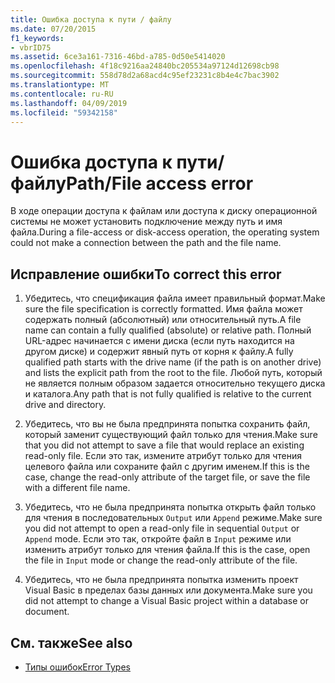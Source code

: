 ```yaml
---
title: Ошибка доступа к пути / файлу
ms.date: 07/20/2015
f1_keywords:
- vbrID75
ms.assetid: 6ce3a161-7316-46bd-a785-0d50e5414020
ms.openlocfilehash: 4f18c9216aa24840bc205534a97124d12698cb98
ms.sourcegitcommit: 558d78d2a68acd4c95ef23231c8b4e4c7bac3902
ms.translationtype: MT
ms.contentlocale: ru-RU
ms.lasthandoff: 04/09/2019
ms.locfileid: "59342158"
---
```

# <a name="pathfile-access-error"></a><span data-ttu-id="4fb91-102">Ошибка доступа к пути/файлу</span><span class="sxs-lookup"><span data-stu-id="4fb91-102">Path/File access error</span></span>
<span data-ttu-id="4fb91-103">В ходе операции доступа к файлам или доступа к диску операционной системы не может установить подключение между путь и имя файла.</span><span class="sxs-lookup"><span data-stu-id="4fb91-103">During a file-access or disk-access operation, the operating system could not make a connection between the path and the file name.</span></span>  
  
## <a name="to-correct-this-error"></a><span data-ttu-id="4fb91-104">Исправление ошибки</span><span class="sxs-lookup"><span data-stu-id="4fb91-104">To correct this error</span></span>  
  
1. <span data-ttu-id="4fb91-105">Убедитесь, что спецификация файла имеет правильный формат.</span><span class="sxs-lookup"><span data-stu-id="4fb91-105">Make sure the file specification is correctly formatted.</span></span> <span data-ttu-id="4fb91-106">Имя файла может содержать полный (абсолютный) или относительный путь.</span><span class="sxs-lookup"><span data-stu-id="4fb91-106">A file name can contain a fully qualified (absolute) or relative path.</span></span> <span data-ttu-id="4fb91-107">Полный URL-адрес начинается с имени диска (если путь находится на другом диске) и содержит явный путь от корня к файлу.</span><span class="sxs-lookup"><span data-stu-id="4fb91-107">A fully qualified path starts with the drive name (if the path is on another drive) and lists the explicit path from the root to the file.</span></span> <span data-ttu-id="4fb91-108">Любой путь, который не является полным образом задается относительно текущего диска и каталога.</span><span class="sxs-lookup"><span data-stu-id="4fb91-108">Any path that is not fully qualified is relative to the current drive and directory.</span></span>  
  
2. <span data-ttu-id="4fb91-109">Убедитесь, что вы не была предпринята попытка сохранить файл, который заменит существующий файл только для чтения.</span><span class="sxs-lookup"><span data-stu-id="4fb91-109">Make sure that you did not attempt to save a file that would replace an existing read-only file.</span></span> <span data-ttu-id="4fb91-110">Если это так, измените атрибут только для чтения целевого файла или сохраните файл с другим именем.</span><span class="sxs-lookup"><span data-stu-id="4fb91-110">If this is the case, change the read-only attribute of the target file, or save the file with a different file name.</span></span>  
  
3. <span data-ttu-id="4fb91-111">Убедитесь, что не была предпринята попытка открыть файл только для чтения в последовательных `Output` или `Append` режиме.</span><span class="sxs-lookup"><span data-stu-id="4fb91-111">Make sure you did not attempt to open a read-only file in sequential `Output` or `Append` mode.</span></span> <span data-ttu-id="4fb91-112">Если это так, откройте файл в `Input` режиме или изменить атрибут только для чтения файла.</span><span class="sxs-lookup"><span data-stu-id="4fb91-112">If this is the case, open the file in `Input` mode or change the read-only attribute of the file.</span></span>  
  
4. <span data-ttu-id="4fb91-113">Убедитесь, что не была предпринята попытка изменить проект Visual Basic в пределах базы данных или документа.</span><span class="sxs-lookup"><span data-stu-id="4fb91-113">Make sure you did not attempt to change a Visual Basic project within a database or document.</span></span>  
  
## <a name="see-also"></a><span data-ttu-id="4fb91-114">См. также</span><span class="sxs-lookup"><span data-stu-id="4fb91-114">See also</span></span>

- [<span data-ttu-id="4fb91-115">Типы ошибок</span><span class="sxs-lookup"><span data-stu-id="4fb91-115">Error Types</span></span>](../../../visual-basic/programming-guide/language-features/error-types.md)
